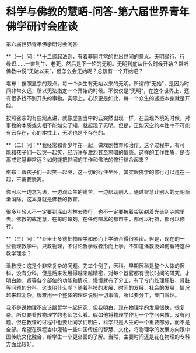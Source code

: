 # 科学与佛教的慧晤-问答-第六届世界青年佛学研讨会座谈

第六届世界青年佛学研讨会问答

**（一）问：**十二缘起法则，有着非同寻常的世出世间的意义。无明缘行、行缘识……一直到生、老死，然后是下一轮的无明。无明到底从什么时候开始？常听佛教中说“无始以来”，但怎么会无始呢？总该有一个开始吧？

堪布：按照显宗的观点，每一个众生有无始以来的无明。所谓的“无始”，是因为时间非常久远，所以无法指定一个开始的时候。不仅仅是“无明”，在这个世界上，还有很多找不到开头的事物。实际上，心识更是如此，每一个众生的迷惑本身就是开始。

按照密宗的有些观点讲，就像虚空当中的云突然出现一样，在显现外境的时候，对事物的本质或实相不能如实了知，就起现了无明。但是，正如天空的本性中不可能有云存在，心的本性上，无明也是不存在的。

**（二）问：**我经常和青少年在一起，做戏剧教育和治疗。这个过程中，有可能和孩子们一起哭一起笑，经历许多激烈甚至黑暗的情感。这样的工作性质，是否离戒定慧非常远？如何能把世间的工作和佛法的修行结合起来？

堪布：跟孩子们一起笑一起哭，这一切的行住坐卧，其实跟佛学的修行可以连在一起，不需要脱离。

你可以一边念咒语，一边观众生的痛苦，一边帮助别人。通过智慧让别人的无明渐渐消除，这本身就是佛教的教育。

很多年轻人不一定要到深山老林去修行，也不一定要披着袈裟剃着光头到寺院里去。佛教的戒定慧，在每时每刻，在任何喧嚣的都市中，都可以行持，都可以修行。

**（三）问：**亚里士多德把物理学和形而上学结合得很紧密。但是，现在的一些物理教学中，只教物理，不讨论哲学或者形而上学。不知道潘教授如何看待这种教学理念？

潘教授：这是个非常复杂的问题。先举个例子，医科。早期医科是整个人体的医科，没有分科，但是后来发展得越来越精密，对每个器官都有很长时间的研究，才明白肺、肾等各个部位的功能和情况，慢慢就有了分工，有了专门处理肝脏、肾脏等问题的分科。这说明什么呢？随着科技的发展、时间的发展、社会的发展，情况越来越复杂，很难用一个整体的理论说明一切事情，所以要分工，专门管理。

我不是说物理不应该跟哲学一起研究，但我明白，现在物理学的发展很快，很复杂。所以要看教物理学的老师怎么看。假如他将物理学作为一个学问来教，没有问题。但在教课的过程中也要让同学们明白，科学只是人生的一个重要部分，而不是全部。希望在课程当中灌输一些中国传统的智慧、文化，将物理学的发展方向跟中国传统文化融合，给学生一个更全面的了解。当然，主要时间还是花在物理的专科方面比较好。

